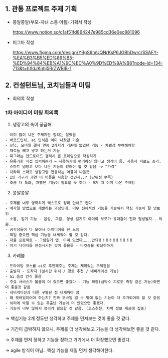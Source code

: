 ## 1. 관통 프로젝트 주제 기획

- 쫑알쫑알(부모-자녀 소통 어플) 기획서 작성

  https://www.notion.so/c1af51fd864247e985cd36e0ec881096

- 피그마 작성

  https://www.figma.com/design/YBgS6mUQNrKsP6JGBhDwrc/SSAFY-%EA%B3%B5%ED%86%B5-%ED%94%84%EB%A1%9C%EC%A0%9D%ED%8A%B8?node-id=134-713&t=hXdJKnhj5RrZWBlB-1

## 2. 컨설턴트님, 코치님들과 미팅 

  - 회의록 작성

### 1차 아이디어 미팅 회의록

  1. 냉장고의 속이 궁금해

    - 이미 많이 나온 주제지만 정리는 잘했음
    - 바코드인식, ai 인식은 이미 나왔던 기술
    - nfc, 모바일 결제 연동 2가지가 기존에 없었던 기능 - 차별성 부여해야함
    - 재료들 빼고 넣고 하는거 기능
    - 피그마는 안드로이드 갤럭시 폰 프레임으로 작성하기
    - 유통기한 직접 입력하는거 → 사용하기에 편리하진 않다고 생각이 듬. 사용자 피로도 증가.
    - 스마트 냉장고 보다 나은 기능이 있어야 할 것 같음 —> “가격”
    - 차라리 스마트 냉장고랑 연동하는 어플이 나을듯
    - 1인 가구가 과연 이 어플을 사용할 것인지..? (당위성 부족)
    - 조금 더 특화, 차별된 기능이 필요할 듯 하다 - 9기 때 이미 나온 주제임

  2. 쫑알쫑알

    - 주제를 너무 명확하게 텍스트로 정리 안해도 된다
    - 애자일 방법으로 개발하는 과정인데, 너무 전체적인 기능을 기술해서 핵심 기능이 잘 안보임
    - 소통, 일기 기능 - 음성, 그림, 영상 일기로 아이와 부모가 유대감이 진짜 형성될지.. 의문..
    - 공학생들이 다 모여서 아이디어를 낸 느낌
    - 제일 중요한 핵심 기능을 내세워야 할 것 같다.
    - 자율 프로젝트 - 그림일기 앱. 이미 있었다……..안돼ㅐㅐㅐㅐㅐㅐㅐㅐㅐㅐ
    - 아기 나이대를 한정시키는 것이 좋을듯 - 타켓층을 확실히하기

  3. 카레블

    - 드라이빙 코스를 ai로 추천해주는 주제는 재미있는 주제같음
    - 출발지 - 도착지 (실시간 위치 / 경로 추천 / 네비게이션 기능)
    - ai 음성 인식 좋음
    - 주요 서비스가 볼륨이 더 컸으면 좋겠다 - 기능 확장(심박수 피로도 측정 같은 기능)하면 더 좋을것 같음
    - 네비게이션과 다른 구별된 점 내세워야 함
    - 왜 모바일이어야 하는지? 진짜 모바일 일 수 밖에 없는 기능이 더 추가되어야 할 것 같음
    - 뇌리에 박힐 수 있는 특출난 기능이 더 있었으면 좋겠다.
    - 기능이 너무 많아서 정리가 필요할 것 같음. (코스추천, 차박 정보 제공에 집중)

  → 핵심기능 2개 정도만 생각하고 주제를 던져보는 것이 좋을 것 같다.

  → 기간이 급박하지 않으니, 주제를 더 생각해보고 기능을 더 생각해보면 좋을 것 같다.

  → 주제를 먼저 정하고 기능을 정하고 거기에서 더 확장했으면 좋겠다.
  
  → agile 방식이 아님.. 핵심 기능을 제일 먼저 생각해야한다.
